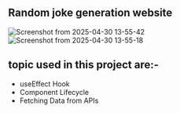 ## Random joke generation website

![Screenshot from 2025-04-30 13-55-42](https://github.com/user-attachments/assets/d3821208-643c-43f4-b99f-442e5fb49b22)
![Screenshot from 2025-04-30 13-55-18](https://github.com/user-attachments/assets/40ed328d-417f-4d3c-9311-3d9f3dc21320)

## topic used in this project are:-

- useEffect Hook
- Component Lifecycle
- Fetching Data from APIs

